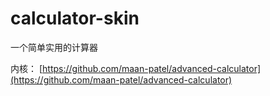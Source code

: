 # calculator-skin

一个简单实用的计算器

内核： [https://github.com/maan-patel/advanced-calculator](https://github.com/maan-patel/advanced-calculator)

